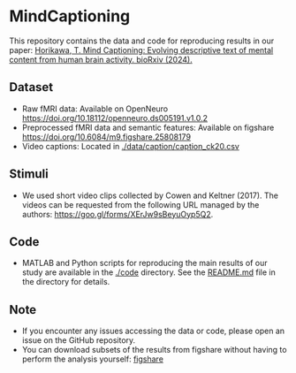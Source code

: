 # MindCaptioning
This repository contains the data and code for reproducing results in our paper: <a href="https://doi.org/10.1101/2024.04.23.590673">Horikawa, T. Mind Captioning: Evolving descriptive text of mental content from human brain activity. bioRxiv (2024).</a>
## Dataset
- Raw fMRI data: Available on OpenNeuro <a href="https://doi.org/10.18112/openneuro.ds005191.v1.0.2">https://doi.org/10.18112/openneuro.ds005191.v1.0.2</a>
- Preprocessed fMRI data and semantic features: Available on figshare <a href="https://doi.org/10.6084/m9.figshare.25808179">https://doi.org/10.6084/m9.figshare.25808179</a>
- Video captions: Located in [./data/caption/caption_ck20.csv](./data/caption/caption_ck20.csv)
## Stimuli
- We used short video clips collected by Cowen and Keltner (2017). The videos can be requested from the following URL managed by the authors: https://goo.gl/forms/XErJw9sBeyuOyp5Q2.
## Code
- MATLAB and Python scripts for reproducing the main results of our study are available in the [./code](code/) directory. See the [README.md](code/README.md) file in the directory for details.
## Note
- If you encounter any issues accessing the data or code, please open an issue on the GitHub repository.
- You can download subsets of the results from figshare without having to perform the analysis yourself: <a href="https://doi.org/10.6084/m9.figshare.25808179">figshare</a>


